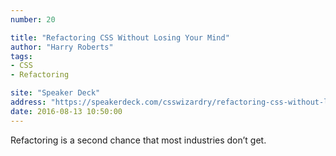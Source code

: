 ```yaml
---
number: 20

title: "Refactoring CSS Without Losing Your Mind"
author: "Harry Roberts"
tags:
- CSS
- Refactoring

site: "Speaker Deck"
address: "https://speakerdeck.com/csswizardry/refactoring-css-without-losing-your-mind"
date: 2016-08-13 10:50:00
---
```


Refactoring is a second chance that most industries don’t get.
